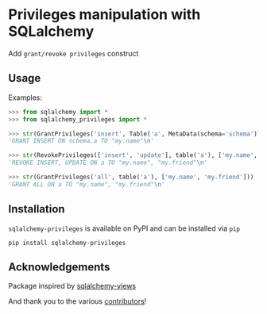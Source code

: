 # Privileges manipulation with SQLalchemy

Add `grant/revoke privileges` construct

## Usage

Examples:
```python
>>> from sqlalchemy import *
>>> from sqlalchemy_privileges import *

>>> str(GrantPrivileges('insert', Table('a', MetaData(schema='schema')), 'my.name'))
'GRANT INSERT ON schema.a TO "my.name"\n'

>>> str(RevokePrivileges(['insert', 'update'], table('a'), ['my.name', 'my.friend']))
'REVOKE INSERT, UPDATE ON a TO "my.name", "my.friend"\n'

>>> str(GrantPrivileges('all', table('a'), ['my.name', 'my.friend']))
'GRANT ALL ON a TO "my.name", "my.friend"\n'
```

## Installation

`sqlalchemy-privileges` is available on PyPI and can be installed via `pip`

```console
pip install sqlalchemy-privileges
```

## Acknowledgements
Package inspired by [sqlalchemy-views](https://pypi.org/project/sqlalchemy-views/) 

And thank you to the various [contributors](https://github.com/GrozniyToaster/sqlalchmey-privileges/pulse)!